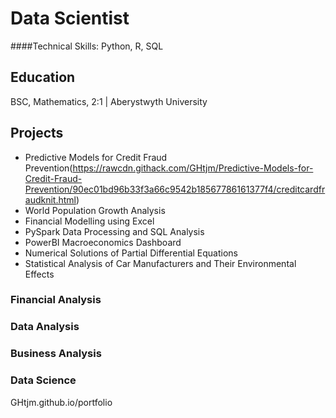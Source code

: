 # Data Scientist

####Technical Skills: Python, R, SQL

## Education
BSC, Mathematics, 2:1 | Aberystwyth University

## Projects
- Predictive Models for Credit Fraud Prevention(https://rawcdn.githack.com/GHtjm/Predictive-Models-for-Credit-Fraud-Prevention/90ec01bd96b33f3a66c9542b18567786161377f4/creditcardfraudknit.html)
- World Population Growth Analysis
- Financial Modelling using Excel
- PySpark Data Processing and SQL Analysis
- PowerBI Macroeconomics Dashboard
- Numerical Solutions of Partial Differential Equations
- Statistical Analysis of Car Manufacturers and Their Environmental Effects

### Financial Analysis
### Data Analysis
### Business Analysis
### Data Science




GHtjm.github.io/portfolio
